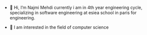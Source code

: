 - 👋 Hi, I’m Najmi Mehdi currently i am in 4th year engineering cycle, specializing in software engineering at esiea school in paris for engineering.

- 👀 I am interested in the field of computer science

<!---
Najmi19/Najmi19 is a ✨ special ✨ repository because its `README.md` (this file) appears on your GitHub profile.
You can click the Preview link to take a look at your changes.
--->
